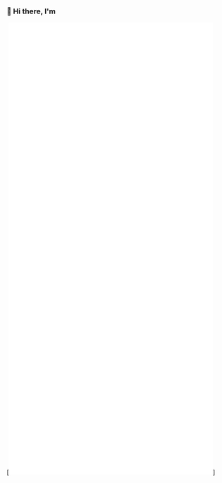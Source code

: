 ### 👋 Hi there, I'm 

[![Metrics](./github-metrics.svg)]

<!---
yaoyi-tao/yaoyi-tao is a ✨ special ✨ repository because its `README.md` (this file) appears on your GitHub profile.
You can click the Preview link to take a look at your changes.
--->
